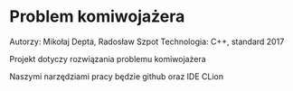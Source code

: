 # Problem komiwojażera

Autorzy: Mikołaj Depta, Radosław Szpot
Technologia: C++, standard 2017

Projekt dotyczy rozwiązania problemu komiwojażera

Naszymi narzędziami pracy będzie github oraz IDE CLion
